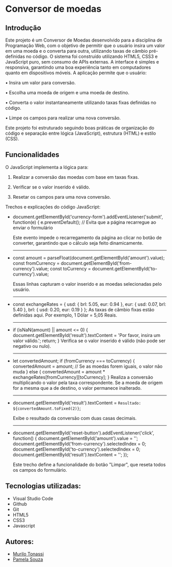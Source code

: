 # Conversor de moedas

## Introdução

Este projeto é um Conversor de Moedas desenvolvido para a disciplina de Programação Web, com o objetivo de permitir que o usuário insira um valor em uma moeda e o converta para outra, utilizando taxas de câmbio pré-definidas no código. O sistema foi construído utilizando HTML5, CSS3 e JavaScript puro, sem consumo de APIs externas. A interface é simples e responsiva, garantindo uma boa experiência tanto em computadores quanto em dispositivos móveis.
A aplicação permite que o usuário:
 
• Insira um valor para conversão.
 
• Escolha uma moeda de origem e uma moeda de destino.
 
• Converta o valor instantaneamente utilizando taxas fixas definidas no código.
 
• Limpe os campos para realizar uma nova conversão.
 
Este projeto foi estruturado seguindo boas práticas de organização do código e separação entre lógica (JavaScript), estrutura (HTML) e estilo (CSS).

## Funcionalidades

O JavaScript implementa a lógica para:
1. Realizar a conversão das moedas com base em taxas fixas.
 
2. Verificar se o valor inserido é válido.
 
3. Resetar os campos para uma nova conversão.
 
Trechos e explicações do código JavaScript:

- document.getElementById('currency-form').addEventListener('submit', function(e) {
    e.preventDefault();  // Evita que a página recarregue ao enviar o formulário

    Este evento impede o recarregamento da página ao clicar no botão de converter, garantindo que o cálculo seja feito dinamicamente.
    <hr>

- const amount = parseFloat(document.getElementById('amount').value);
    const fromCurrency = document.getElementById('from-currency').value;
    const toCurrency = document.getElementById('to-currency').value;

    Essas linhas capturam o valor inserido e as moedas selecionadas pelo usuário.
    <hr>

- const exchangeRates = {
    usd: { brl: 5.05, eur: 0.94 },
    eur: { usd: 0.07, brl: 5.40 },
    brl: { usd: 0.20, eur: 0.19 }
};
     As taxas de câmbio fixas estão definidas aqui. Por exemplo, 1 Dólar = 5,05 Reais.
     <hr>

 - if (isNaN(amount) || amount <= 0) {
    document.getElementById('result').textContent = 'Por favor, insira um valor válido.';
    return;
}
    Verifica se o valor inserido é válido (não pode ser negativo ou nulo).
    <hr>


- let convertedAmount;
if (fromCurrency === toCurrency) {
    convertedAmount = amount;  // Se as moedas forem iguais, o valor não muda
} else {
    convertedAmount = amount * exchangeRates[fromCurrency][toCurrency];
}
    Realiza a conversão multiplicando o valor pela taxa correspondente. Se a moeda de origem for a mesma que a de destino, o valor permanece inalterado.
    <hr>


- document.getElementById('result').textContent = `Resultado: ${convertedAmount.toFixed(2)}`;

    Exibe o resultado da conversão com duas casas decimais.
    <hr>


- document.getElementById('reset-button').addEventListener('click', function() {
    document.getElementById('amount').value = '';
    document.getElementById('from-currency').selectedIndex = 0;
    document.getElementById('to-currency').selectedIndex = 0;
    document.getElementById('result').textContent = '';
});

    Este trecho define a funcionalidade do botão "Limpar", que reseta todos os campos do formulário.
 

 ## Tecnologias utilizadas:
- Visual Studio Code
 - Github
 - Git
 - HTML5
 - CSS3
 - Javascript

  ## Autores:
- [Murilo Tonassi](https://github.com/murilo-tonassi)
- [Pamela Souza](https://github.com/PamelaSouzaSilva)

